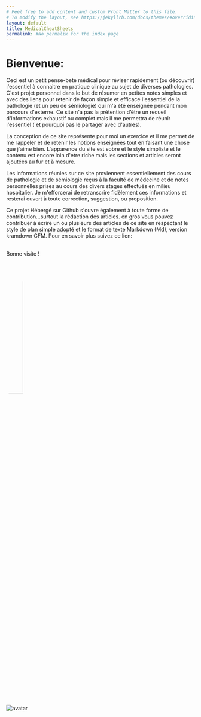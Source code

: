```yaml
---
# Feel free to add content and custom Front Matter to this file.
# To modify the layout, see https://jekyllrb.com/docs/themes/#overriding-theme-defaults
layout: default
title: MedicalCheatSheets
permalink: #No permalik for the index page
---
```


# Bienvenue:

Ceci est un petit pense-bete médical pour réviser rapidement (ou découvrir)
l'essentiel à connaitre en pratique clinique au sujet de diverses pathologies.
C'est projet personnel dans le but de résumer en petites notes simples et avec des liens pour retenir de façon simple et efficace l'essentiel de la pathologie (et un peu de sémiologie) qui m'a été enseignée pendant mon parcours d'externe. Ce site n'a pas la prétention d’être un recueil d'informations exhaustif ou complet mais il me permettra de réunir l'essentiel ( et pourquoi pas le partager avec d'autres).

La conception de ce site représente pour moi un exercice et il me permet de me rappeler et de retenir les notions enseignées tout en faisant une chose que j'aime bien. L'apparence du site est sobre et le style simpliste et le contenu est encore loin d'etre riche mais les sections et articles seront ajoutées au fur et à mesure.

Les informations réunies sur ce site proviennent essentiellement des cours de pathologie et de sémiologie reçus à la faculté de médecine et de notes personnelles prises au cours des divers stages effectués en milieu hospitalier. Je m'efforcerai de retranscrire fidèlement ces informations et resterai ouvert à toute correction, suggestion, ou proposition.

Ce projet Hébergé sur Github s'ouvre également à toute forme de contribution...surtout la rédaction des articles. en gros vous pouvez contribuer à écrire un ou plusieurs des articles de ce site en respectant le style de plan simple adopté et le format de texte Markdown (Md), version kramdown GFM.
Pour en savoir plus suivez ce lien:  
​

Bonne visite !

<img src="https://avatars.githubusercontent.com/u/35136136?s=400&u=8f223af54eee04fd9bf7c0d5d5a07801aba8a540&v=4" 
alt="avatar"  width="30%" height="30%" style=border-radius:50%; />

![avatar](https://avatars.githubusercontent.com/u/35136136?s=400&u=8f223af54eee04fd9bf7c0d5d5a07801aba8a540&v=4)
